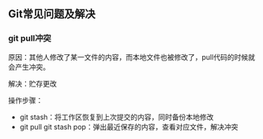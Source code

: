 ## Git常见问题及解决

### git pull冲突

原因：其他人修改了某一文件的内容，而本地文件也被修改了，pull代码的时候就会产生冲突。

解决：贮存更改

操作步骤：

* git stash：将工作区恢复到上次提交的内容，同时备份本地修改
* git pull
 git stash pop：弹出最近保存的内容，查看对应文件，解决冲突